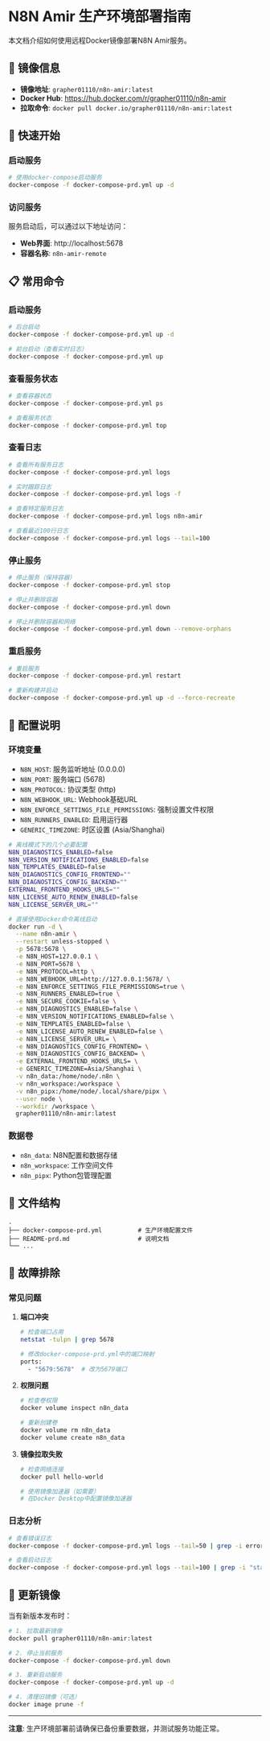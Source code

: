 # N8N Amir 生产环境部署指南

本文档介绍如何使用远程Docker镜像部署N8N Amir服务。

## 🐳 镜像信息

- **镜像地址**: `grapher01110/n8n-amir:latest`
- **Docker Hub**: https://hub.docker.com/r/grapher01110/n8n-amir
- **拉取命令**: `docker pull docker.io/grapher01110/n8n-amir:latest`

## 🚀 快速开始

### 启动服务

```bash
# 使用docker-compose启动服务
docker-compose -f docker-compose-prd.yml up -d
```

### 访问服务

服务启动后，可以通过以下地址访问：
- **Web界面**: http://localhost:5678
- **容器名称**: `n8n-amir-remote`

## 📋 常用命令

### 启动服务
```bash
# 后台启动
docker-compose -f docker-compose-prd.yml up -d

# 前台启动（查看实时日志）
docker-compose -f docker-compose-prd.yml up
```

### 查看服务状态
```bash
# 查看容器状态
docker-compose -f docker-compose-prd.yml ps

# 查看服务状态
docker-compose -f docker-compose-prd.yml top
```

### 查看日志
```bash
# 查看所有服务日志
docker-compose -f docker-compose-prd.yml logs

# 实时跟踪日志
docker-compose -f docker-compose-prd.yml logs -f

# 查看特定服务日志
docker-compose -f docker-compose-prd.yml logs n8n-amir

# 查看最近100行日志
docker-compose -f docker-compose-prd.yml logs --tail=100
```

### 停止服务
```bash
# 停止服务（保持容器）
docker-compose -f docker-compose-prd.yml stop

# 停止并删除容器
docker-compose -f docker-compose-prd.yml down

# 停止并删除容器和网络
docker-compose -f docker-compose-prd.yml down --remove-orphans
```

### 重启服务
```bash
# 重启服务
docker-compose -f docker-compose-prd.yml restart

# 重新构建并启动
docker-compose -f docker-compose-prd.yml up -d --force-recreate
```

## 🔧 配置说明

### 环境变量
- `N8N_HOST`: 服务监听地址 (0.0.0.0)
- `N8N_PORT`: 服务端口 (5678)
- `N8N_PROTOCOL`: 协议类型 (http)
- `N8N_WEBHOOK_URL`: Webhook基础URL
- `N8N_ENFORCE_SETTINGS_FILE_PERMISSIONS`: 强制设置文件权限
- `N8N_RUNNERS_ENABLED`: 启用运行器
- `GENERIC_TIMEZONE`: 时区设置 (Asia/Shanghai)

```bash
# 离线模式下的几个必要配置
N8N_DIAGNOSTICS_ENABLED=false
N8N_VERSION_NOTIFICATIONS_ENABLED=false
N8N_TEMPLATES_ENABLED=false
N8N_DIAGNOSTICS_CONFIG_FRONTEND=""
N8N_DIAGNOSTICS_CONFIG_BACKEND=""
EXTERNAL_FRONTEND_HOOKS_URLS=""
N8N_LICENSE_AUTO_RENEW_ENABLED=false
N8N_LICENSE_SERVER_URL=""

# 直接使用Docker命令离线启动
docker run -d \
  --name n8n-amir \
  --restart unless-stopped \
  -p 5678:5678 \
  -e N8N_HOST=127.0.0.1 \
  -e N8N_PORT=5678 \
  -e N8N_PROTOCOL=http \
  -e N8N_WEBHOOK_URL=http://127.0.0.1:5678/ \
  -e N8N_ENFORCE_SETTINGS_FILE_PERMISSIONS=true \
  -e N8N_RUNNERS_ENABLED=true \
  -e N8N_SECURE_COOKIE=false \
  -e N8N_DIAGNOSTICS_ENABLED=false \
  -e N8N_VERSION_NOTIFICATIONS_ENABLED=false \
  -e N8N_TEMPLATES_ENABLED=false \
  -e N8N_LICENSE_AUTO_RENEW_ENABLED=false \
  -e N8N_LICENSE_SERVER_URL= \
  -e N8N_DIAGNOSTICS_CONFIG_FRONTEND= \
  -e N8N_DIAGNOSTICS_CONFIG_BACKEND= \
  -e EXTERNAL_FRONTEND_HOOKS_URLS= \
  -e GENERIC_TIMEZONE=Asia/Shanghai \
  -v n8n_data:/home/node/.n8n \
  -v n8n_workspace:/workspace \
  -v n8n_pipx:/home/node/.local/share/pipx \
  --user node \
  --workdir /workspace \
  grapher01110/n8n-amir:latest
```

### 数据卷
- `n8n_data`: N8N配置和数据存储
- `n8n_workspace`: 工作空间文件
- `n8n_pipx`: Python包管理配置

## 📁 文件结构

```
.
├── docker-compose-prd.yml          # 生产环境配置文件
├── README-prd.md                   # 说明文档
└── ...
```

## 🚨 故障排除

### 常见问题

1. **端口冲突**
   ```bash
   # 检查端口占用
   netstat -tulpn | grep 5678
   
   # 修改docker-compose-prd.yml中的端口映射
   ports:
     - "5679:5678"  # 改为5679端口
   ```

2. **权限问题**
   ```bash
   # 检查卷权限
   docker volume inspect n8n_data
   
   # 重新创建卷
   docker volume rm n8n_data
   docker volume create n8n_data
   ```

3. **镜像拉取失败**
   ```bash
   # 检查网络连接
   docker pull hello-world
   
   # 使用镜像加速器（如需要）
   # 在Docker Desktop中配置镜像加速器
   ```

### 日志分析
```bash
# 查看错误日志
docker-compose -f docker-compose-prd.yml logs --tail=50 | grep -i error

# 查看启动日志
docker-compose -f docker-compose-prd.yml logs --tail=100 | grep -i "start\|ready"
```

## 🔄 更新镜像

当有新版本发布时：

```bash
# 1. 拉取最新镜像
docker pull grapher01110/n8n-amir:latest

# 2. 停止当前服务
docker-compose -f docker-compose-prd.yml down

# 3. 重新启动服务
docker-compose -f docker-compose-prd.yml up -d

# 4. 清理旧镜像（可选）
docker image prune -f
```

---

**注意**: 生产环境部署前请确保已备份重要数据，并测试服务功能正常。
